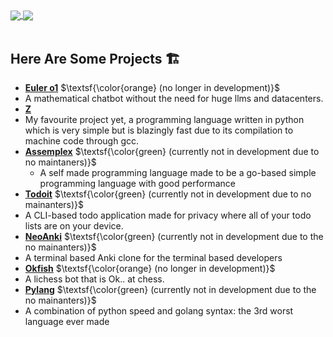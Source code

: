 <a href="">
  <img align="center" src="https://github-readme-stats.vercel.app/api?username=Prime-Lasking&theme=github_dark&hide=None&show_icons=true" />
</a>
<a href="">
  <img align="center" src="https://github-readme-stats.vercel.app/api/top-langs/?username=Prime-Lasking&theme=github_dark&layout=compact" />
</a>

<br/>
<br/>


## Here Are Some Projects 🏗
*  [**Euler o1**](https://github.com/Prime-Lasking/Euler-o1) $\textsf{\color{orange} (no longer in development)}$
  * A mathematical chatbot without the need for huge llms and datacenters.
*  [**Z**](https://github.com/Prime-Lasking/Z) 
  * My favourite project yet, a programming language written in python which is very simple but is blazingly fast due to its compilation to machine code through gcc.
* [**Assemplex**](https://github.com/Prime-Lasking/Assemplex) $\textsf{\color{green} (currently not in development due to no maintaners)}$
  * A self made programming language made to be a go-based simple programming language with good performance 
*  [**Todoit**](https://github.com/Prime-Lasking/Todoit) $\textsf{\color{green} (currently not in development due to no mainanters)}$
  * A CLI-based todo application made for privacy where all of your todo lists are on your device.
*  [**NeoAnki**](https://github.com/Prime-Lasking/NeoAnki) $\textsf{\color{green} (currently not in development due to the no mainanters)}$
  * A terminal based Anki clone for the terminal based developers
*  [**Okfish**](https://github.com/Prime-Lasking/Okfish) $\textsf{\color{orange} (no longer in development)}$
  * A lichess bot that is Ok.. at chess.
*  [**Pylang**](https://github.com/Prime-Lasking/Pylang) $\textsf{\color{green} (currently not in development due to the no mainanters)}$
  * A combination of python speed and golang syntax: the 3rd worst language ever made
